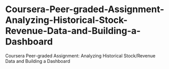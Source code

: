 # Coursera-Peer-graded-Assignment-Analyzing-Historical-Stock-Revenue-Data-and-Building-a-Dashboard
Coursera Peer-graded Assignment: Analyzing Historical Stock/Revenue Data and Building a Dashboard
